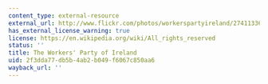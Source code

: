 ```yaml
---
content_type: external-resource
external_url: http://www.flickr.com/photos/workerspartyireland/2741133626/
has_external_license_warning: true
license: https://en.wikipedia.org/wiki/All_rights_reserved
status: ''
title: The Workers' Party of Ireland
uid: 2f3dda77-db5b-4ab2-b049-f6067c850aa6
wayback_url: ''
---
```

